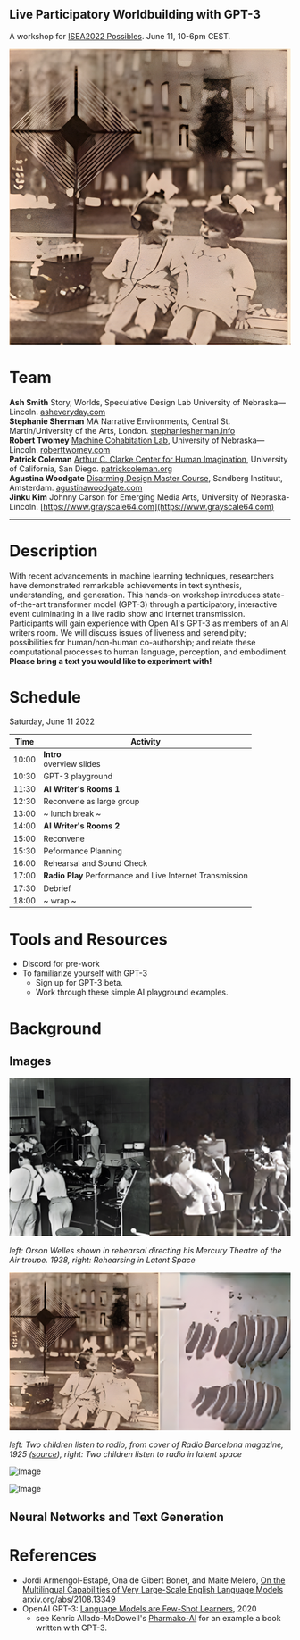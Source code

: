<!--
<img src="https://ichef.bbci.co.uk/images/ic/1344xn/p07br2kd.jpg">

From [_The Strange Survival of Radio Drama_](https://www.bbc.com/historyofthebbc/100-voices/radio-reinvented/the-strange-survival-of-radio-drama/), BBC 100.
-->
## Live Participatory Worldbuilding with GPT-3
A workshop for [ISEA2022 Possibles](https://isea2022.isea-international.org/). June 11, 10-6pm CEST.

![Image](images/barca_girls_out.jpg)

# Team

**Ash Smith** Story, Worlds, Speculative Design Lab University of Nebraska—Lincoln. [asheveryday.com](https://asheveryday.com/)<br>
**Stephanie Sherman** MA Narrative Environments, Central St. Martin/University of the Arts, London. [stephaniesherman.info](https://stephaniesherman.info/)<br>
**Robert Twomey** [Machine Cohabitation Lab](http://cohab-lab.net), University of Nebraska—Lincoln. [roberttwomey.com](https://roberttwomey.com)<br>
**Patrick Coleman** [Arthur C. Clarke Center for Human Imagination](imagination.ucsd.edu), University of California, San Diego. [patrickcoleman.org](https://www.patrickcoleman.org/)<br>
**Agustina Woodgate** [Disarming Design Master Course](https://sandberg.nl/temporary-programme-disarming-design), Sandberg Instituut, Amsterdam. [agustinawoodgate.com](https://agustinawoodgate.com)<br>
**Jinku Kim** Johnny Carson for Emerging Media Arts, University of Nebraska-Lincoln. [https://www.grayscale64.com](https://www.grayscale64.com)<br>

---

# Description

With recent advancements in machine learning techniques, researchers have demonstrated remarkable achievements in text synthesis, understanding, and generation. This hands-on workshop introduces state-of-the-art transformer model (GPT-3) through a participatory, interactive event culminating in a live radio show and internet transmission. Participants will gain experience with Open AI's GPT-3 as members of an AI writers room. We will discuss issues of liveness and serendipity; possibilities for human/non-human co-authorship; and relate these computational processes to human language, perception, and embodiment. __Please bring a text you would like to experiment with!__

# Schedule

Saturday, June 11 2022

|    Time    | Activity |
|------------|----|
| 10:00	| __Intro__ <br>overview slides
| 10:30	| GPT-3 playground |
| 11:30	| __AI Writer's Rooms 1__ |
| 12:30 | Reconvene as large group |
| 13:00	| ~ lunch break ~ |
| 14:00	| __AI Writer's Rooms 2__ | 
| 15:00 | Reconvene |
| 15:30 | Peformance Planning | 
| 16:00 | Rehearsal and Sound Check | 
| 17:00 | __Radio Play__ Performance and Live Internet Transmission | 
| 17:30 | Debrief |
| 18:00 | ~ wrap ~ |

# Tools and Resources
- Discord for pre-work
- To familiarize yourself with GPT-3
  - Sign up for GPT-3 beta. 
  - Work through these simple AI playground examples. 

<!--
Click on the links below to open the corresponding notebooks in google colab. You can only run one at a time.

1. BigGAN - [BigGAN_handson.ipynb](https://colab.research.google.com/github/roberttwomey/machine-imagination-workshop/blob/main/BigGAN_handson.ipynb)
2. Text to Image Generation with BigGAN and CLIP - [text_to_image_BiGGAN_CLIP.ipynb](https://colab.research.google.com/github/roberttwomey/machine-imagination-workshop/blob/main/text_to_image_BigGAN_CLIP.ipynb)
3. Generate latent interpolations - [generate_from_stored.ipynb](https://colab.research.google.com/github/roberttwomey/machine-imagination-workshop/blob/main/generate_from_stored.ipynb)
4. Batch process textual prompts - text_to_image_batch.ipynb (not yet implemented on colab)
1. Links and things
2. To come here..
 -->
 
# Background


## Images

![Image](images/ai_orson_wells_4k.jpg)

_left: Orson Welles shown in rehearsal directing his Mercury Theatre of the Air troupe. 1938, right: Rehearsing in Latent Space_

![Image](images/barca_girls_out_4k.jpg)

_left: Two children listen to radio, from cover of Radio Barcelona magazine, 1925 ([source](http://radioassociacio.cat/history/)), right: Two children listen to radio in latent space_

![Image](images/ai_portable_radio_out.jpg)

![Image](images/ai_radio_bunker_out.jpg)


<!--
<img src="https://www.alaskapublic.org/wp-content/uploads/2015/09/1238M_Orsonwithcast_PF_1938-900x643.jpg">

Orson Welles shown in rehearsal directing his Mercury Theatre of the Air troupe. 1938 (Photo Courtesy of Photofest, Inc.) [source](https://www.alaskapublic.org/2015/10/23/war-of-the-worlds/)
-->


## Neural Networks and Text Generation
<!-- 
__Feed Forward Neural Net__

<img width="600" alt="mnist digit classifier network" src="https://user-images.githubusercontent.com/1598545/118535575-7b828880-b6ff-11eb-9fd8-40486111e3d8.png">

Neural Networks, or Artificial Neural Networks (ANNs) are networks (graphs) composed of nodes and edges, loosely modelled on the architecture of biological brain. They are generally composed of distinct layers of neurons, where outputs from one feed inputs of another. Broadly, each node resembles a neuron, accepting inputs from a number of other nodes, and defined with its own activiation function, bias, and forward connections. There are many variations on this basic architecture. Above we see a very simple fully connected, feed forward network that takes as an input 28 x 28 pixel grayscale images (784 input signals), and produces a 0-10 digit classifier on the output. Neural networks are used for many generative and predictive tasks across sound, image, text, etc.
-->

<!--
__Recurrent Neural Networks__

[TK]

__LSTMs and GRUs__

[TK]

__Transformers__

[TK]

__GPT-3__

[TK]

-->

<!--__Generative Adversarial Networks (GANs)__

<img width="600" alt="GAN diagram with generator and discriminator" src="https://user-images.githubusercontent.com/1598545/118531573-d5348400-b6fa-11eb-8f53-a324929ef48c.png">

A Generative Adversarial Network (GAN) is a kind of generative model. The basic idea is to set up a game between two players (game theory). The Generator creates samples that resemble the input dataset. The Discriminator evaluates samples to determine if they are real or fake (binary classifier). We can think of the generator as being like a counterfeiter, trying to make fake money, and the discriminator as being like police, trying to allow legitimate money and catch counterfeit money. To succeed in this game, the counterfeiter must learn to make money that is indistinguishable from genuine money, and the generator network must learn to create samples that are drawn from the same distribution as the training data. (adversarial) Both networks are trained simultaneously.

Ian Goodfellow introduced the architecture in __Generative Adversarial Nets__, Goodfellow et. al (2014) https://arxiv.org/pdf/1406.2661.pdf

__BigGAN__

<img width="600" alt="samples from BigGAN" src="https://user-images.githubusercontent.com/1598545/118533146-8daef780-b6fc-11eb-8f4a-91b205fb65b5.png">

BigGAN (2018) set a standard for high resolution, high fidelity image synthesis in 2018. It contained four times as many parameters and eight times the batch size of previous models, and synthesized a state of the art 512 x 512 pixel image across [1000 different classes](https://gist.githubusercontent.com/yrevar/942d3a0ac09ec9e5eb3a/raw/238f720ff059c1f82f368259d1ca4ffa5dd8f9f5/imagenet1000_clsidx_to_labels.txt) from [Imagenet](https://www.image-net.org/). It was also prohibitively expensive to train! Thankfully Google/Google Brain has released a number of pretrained models for us to explore. Read the paper here https://arxiv.org/abs/1809.11096.

__CLIP__

<img width="600" alt="CLIP diagram" src="https://user-images.githubusercontent.com/1598545/118530808-ee890080-b6f9-11eb-8a49-1e1e73097792.png">

CLIP (Contrastive Language-Image Pre-Training) is a neural network trained on a variety of (image, text) pairs. It can be instructed in natural language to predict the most relevant text snippet, given an image, without directly optimizing for the task, similarly to the zero-shot capabilities of GPT-2 and 3. We found CLIP matches the performance of the original ResNet50 on ImageNet “zero-shot” without using any of the original 1.28M labeled examples, overcoming several major challenges in computer vision. 

CLIP pre-trains an image encoder and a text encoder to predict which images were paired with which texts in our dataset. We then use this behavior to turn CLIP into a zero-shot classifier. We convert all of a dataset’s classes into captions such as “a photo of a dog” and predict the class of the caption CLIP estimates best pairs with a given image. 

CLIP learns from unfiltered, highly varied, and highly noisy data ... text–image pairs that are already publicly available on the internet. See details on the [CLIP Model Card](https://github.com/openai/CLIP/blob/main/model-card.md#data)

To learn more about CLIP, try the Interacting with CLIP colab: https://colab.research.google.com/github/openai/clip/blob/master/notebooks/Interacting_with_CLIP.ipynb)

(from https://github.com/openai/CLIP) 
-->

# References

- Jordi Armengol-Estapé, Ona de Gibert Bonet, and Maite Melero, [On the Multilingual Capabilities of Very Large-Scale English Language
Models](https://arxiv.org/pdf/2108.13349.pdf) arxiv.org/abs/2108.13349
- OpenAI GPT-3: [Language Models are Few-Shot Learners](https://arxiv.org/abs/2005.14165), 2020
  - see Kenric Allado-McDowell's [Pharmako-AI](https://ignota.org/products/pharmako-ai) for an example a book written with GPT-3.

<!--
- Google Deep Mind BigGAN, [Large Scale GAN Training for High Fidelity Natural Image Synthesis](https://deepmind.com/research/publications/large-scale-gan-training-high-fidelity-natural-image-synthesis), 2018
  - see the BigGAN hands-on notebook above to get a sense for image generation with BigGAN, noise vectors, truncation, and latent interpolation. 
- NVIDIA StyleGAN2, [A Style-Based Generator Architecture for Generative Adversarial Networks](https://arxiv.org/abs/1812.04948), 2019
  - see for example [https://thispersondoesnotexist.com/](https://thispersondoesnotexist.com/), a photorealistic face generator with StyleGAN2
- OpenAI [CLIP: Connecting Text and Image](https://openai.com/blog/clip/), 2021
- OpenAI [DALL-E: Creating Images from Text](https://openai.com/blog/dall-e/), 2021
  - the interactive examples on this page will give you a sense of the kind of technique we will explore during the workshop.
- Good [list of CLIP-related to text-to-image notebooks on Reddit r/MachineLearning](https://www.reddit.com/r/MachineLearning/comments/ldc6oc/p_list_of_sitesprogramsprojects_that_use_openais/)
-->

